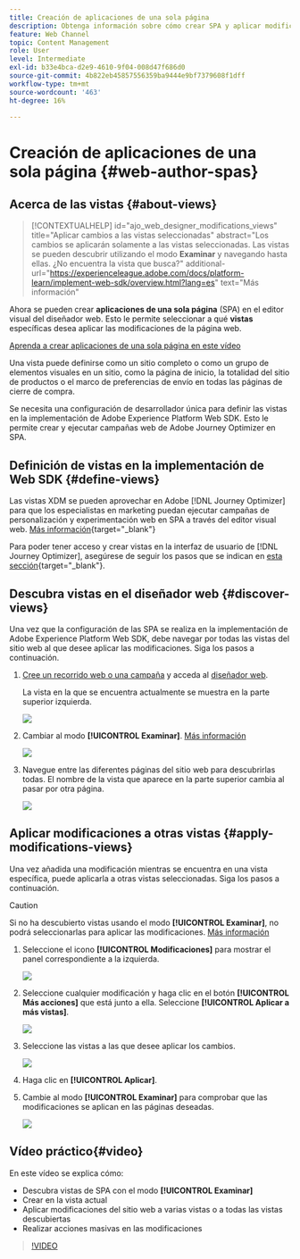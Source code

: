 ```yaml
---
title: Creación de aplicaciones de una sola página
description: Obtenga información sobre cómo crear SPA y aplicar modificaciones a diferentes vistas en Journey Optimizer
feature: Web Channel
topic: Content Management
role: User
level: Intermediate
exl-id: b33e4bca-d2e9-4610-9f04-008d47f686d0
source-git-commit: 4b822eb45857556359ba9444e9bf7379608f1dff
workflow-type: tm+mt
source-wordcount: '463'
ht-degree: 16%

---
```


# Creación de aplicaciones de una sola página {#web-author-spas}

## Acerca de las vistas {#about-views}

>[!CONTEXTUALHELP]
>id="ajo_web_designer_modifications_views"
>title="Aplicar cambios a las vistas seleccionadas"
>abstract="Los cambios se aplicarán solamente a las vistas seleccionadas. Las vistas se pueden descubrir utilizando el modo **Examinar** y navegando hasta ellas. ¿No encuentra la vista que busca?"
>additional-url="https://experienceleague.adobe.com/docs/platform-learn/implement-web-sdk/overview.html?lang=es" text="Más información"

Ahora se pueden crear **aplicaciones de una sola página** (SPA) en el editor visual del diseñador web. Esto le permite seleccionar a qué **vistas** específicas desea aplicar las modificaciones de la página web.

[Aprenda a crear aplicaciones de una sola página en este vídeo](#video)

Una vista puede definirse como un sitio completo o como un grupo de elementos visuales en un sitio, como la página de inicio, la totalidad del sitio de productos o el marco de preferencias de envío en todas las páginas de cierre de compra.

Se necesita una configuración de desarrollador única para definir las vistas en la implementación de Adobe Experience Platform Web SDK. Esto le permite crear y ejecutar campañas web de Adobe Journey Optimizer en SPA.

## Definición de vistas en la implementación de Web SDK {#define-views}

Las vistas XDM se pueden aprovechar en Adobe [!DNL Journey Optimizer] para que los especialistas en marketing puedan ejecutar campañas de personalización y experimentación web en SPA a través del editor visual web. [Más información](https://experienceleague.adobe.com/docs/experience-platform/edge/personalization/ajo/web-spa-implementation.html?lang=es){target="_blank"}

Para poder tener acceso y crear vistas en la interfaz de usuario de [!DNL Journey Optimizer], asegúrese de seguir los pasos que se indican en [esta sección](https://experienceleague.adobe.com/docs/experience-platform/edge/personalization/ajo/web-spa-implementation.html#implement-xdm-views){target="_blank"}.

## Descubra vistas en el diseñador web {#discover-views}

Una vez que la configuración de las SPA se realiza en la implementación de Adobe Experience Platform Web SDK, debe navegar por todas las vistas del sitio web al que desee aplicar las modificaciones. Siga los pasos a continuación.

1. [Cree un recorrido web o una campaña](create-web.md) y acceda al [diseñador web](web-visual-editor.md).

   La vista en la que se encuentra actualmente se muestra en la parte superior izquierda.

   ![](assets/web-designer-view-home.png)

1. Cambiar al modo **[!UICONTROL Examinar]**. [Más información](web-visual-editor.md#browse-mode)

   ![](assets/web-designer-view-browse.png)

1. Navegue entre las diferentes páginas del sitio web para descubrirlas todas. El nombre de la vista que aparece en la parte superior cambia al pasar por otra página.

   ![](assets/web-designer-other-view.png)

## Aplicar modificaciones a otras vistas {#apply-modifications-views}

Una vez añadida una modificación mientras se encuentra en una vista específica, puede aplicarla a otras vistas seleccionadas. Siga los pasos a continuación.

>[!CAUTION]
>
>Si no ha descubierto vistas usando el modo **[!UICONTROL Examinar]**, no podrá seleccionarlas para aplicar las modificaciones. [Más información](#discover-views)

1. Seleccione el icono **[!UICONTROL Modificaciones]** para mostrar el panel correspondiente a la izquierda.

   ![](assets/web-designer-view-modifications-pane.png)

1. Seleccione cualquier modificación y haga clic en el botón **[!UICONTROL Más acciones]** que está junto a ella. Seleccione **[!UICONTROL Aplicar a más vistas]**.

   ![](assets/web-designer-modifications-more-actions.png)

1. Seleccione las vistas a las que desee aplicar los cambios.

   ![](assets/web-designer-modifications-apply-to.png)

1. Haga clic en **[!UICONTROL Aplicar]**.

1. Cambie al modo **[!UICONTROL Examinar]** para comprobar que las modificaciones se aplican en las páginas deseadas.

   ![](assets/web-designer-modifications-applied-view.png)

## Vídeo práctico{#video}

En este vídeo se explica cómo:

* Descubra vistas de SPA con el modo **[!UICONTROL Examinar]**
* Crear en la vista actual
* Aplicar modificaciones del sitio web a varias vistas o a todas las vistas descubiertas
* Realizar acciones masivas en las modificaciones

>[!VIDEO](https://video.tv.adobe.com/v/3424536/?quality=12&learn=on)
